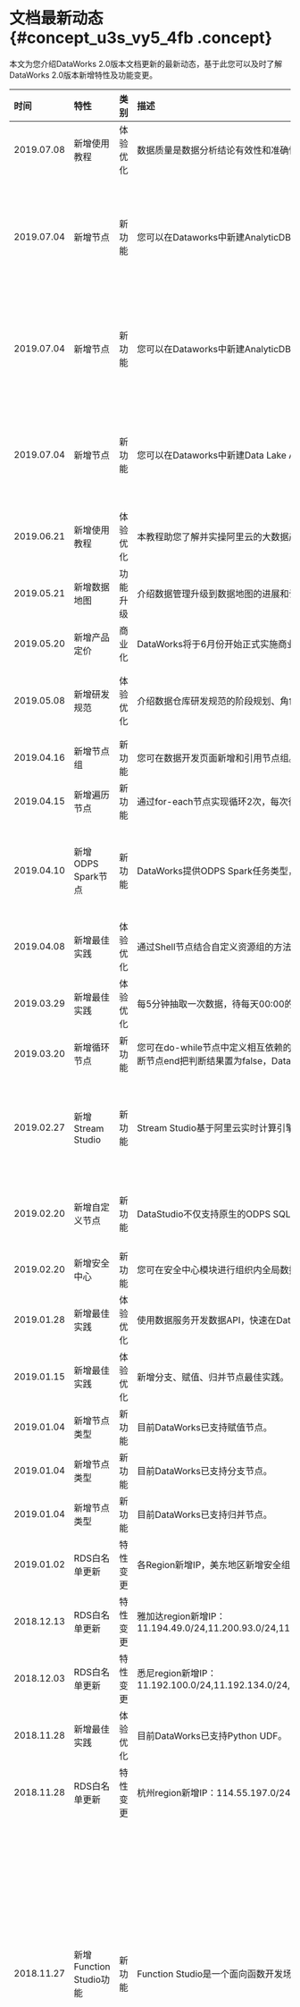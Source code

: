 # 文档最新动态 {#concept_u3s_vy5_4fb .concept}

本文为您介绍DataWorks 2.0版本文档更新的最新动态，基于此您可以及时了解DataWorks 2.0版本新增特性及功能变更。

|时间|特性|类别|描述|适用客户|产品文档|
|:-|:-|:-|:-|:---|:---|
|2019.07.08|新增使用教程|体验优化|数据质量是数据分析结论有效性和准确性的基础。本教程为您介绍如何通过数据质量风险监控，保证数据的完整性、准确性。|所有|[数据质量保障教程](../../../../cn.zh-CN/使用教程/数据质量保障教程/数据质量教程概述.md#)|
|2019.07.04|新增节点|新功能|您可以在Dataworks中新建AnalyticDB for PostgreSQL节点，构建在线ETL数据处理流程。|所有|[AnalyticDB for PostgreSQL节点](../../../../cn.zh-CN/使用指南/数据开发/节点类型/AnalyticDB for PostgreSQL节点.md#)|
|2019.07.04|新增节点|新功能|您可以在Dataworks中新建AnalyticDB for MySQL节点，构建在线ETL数据处理流程。|所有|[AnalyticDB for MySQL节点](../../../../cn.zh-CN/使用指南/数据开发/节点类型/AnalyticDB for MySQL节点.md#)|
|2019.07.04|新增节点|新功能|您可以在Dataworks中新建Data Lake Analytics节点，构建在线ETL数据处理流程。|所有|[Data Lake Analytics节点](../../../../cn.zh-CN/使用指南/数据开发/节点类型/Data Lake Analytics节点.md#)|
|2019.06.21|新增使用教程|体验优化|本教程助您了解并实操阿里云的大数据产品，完成在线运营分析平台的搭建。|所有|[搭建互联网在线运营分析平台教程](../../../../cn.zh-CN/使用教程/搭建互联网在线运营分析平台/业务场景与开发流程.md#)|
|2019.05.21|新增数据地图|功能升级|介绍数据管理升级到数据地图的进展和计划。|所有|[数据地图](../../../../cn.zh-CN/使用指南/数据地图/数据管理升级为数据地图.md#)|
|2019.05.20|新增产品定价|商业化|DataWorks将于6月份开始正式实施商业化，当前计费价格仅供参考，具体日期将另行通知。|所有|[产品定价](../../../../cn.zh-CN/产品定价/计费方式概述.md#)|
|2019.05.08|新增研发规范|体验优化|介绍数据仓库研发规范的阶段规划、角色职责和整体流程。|数据研发者和管理者|[研发规范](../../../../cn.zh-CN/研发规范/数据仓库研发规范概述.md#)|
|2019.04.16|新增节点组|新功能|您可在数据开发页面新增和引用节点组。|所有|[节点组](../../../../cn.zh-CN/使用指南/数据开发/业务流程/节点组.md#)|
|2019.04.15|新增遍历节点|新功能|通过for-each节点实现循环2次，每次循环中把当前的循环次数打印出来的需求。|所有|[遍历节点](../../../../cn.zh-CN/使用指南/数据开发/节点类型/遍历（for-each）节点.md#)|
|2019.04.10|新增ODPS Spark节点|新功能|DataWorks提供ODPS Spark任务类型，您可进行新建和配置。|所有|[ODPS Spark节点](../../../../cn.zh-CN/使用指南/数据开发/节点类型/ODPS Spark节点.md#)|
|2019.04.08|新增最佳实践|体验优化|通过Shell节点结合自定义资源组的方法来实现邮件外发的需求。|所有|[通过Shell节点使用PyODPS实现邮件外发最佳实践](../../../../cn.zh-CN/最佳实践/数据开发/邮件外发最佳实践.md#)|
|2019.03.29|新增最佳实践|体验优化|每5分钟抽取一次数据，待每天00:00的同步任务抽取完成后，对当天共288次同步任务抽取的所有数据进行计算。|所有|[天依赖分钟任务最佳实践](../../../../cn.zh-CN/最佳实践/数据开发/天依赖分钟任务最佳实践.md#)|
|2019.03.20|新增循环节点|新功能|您可在do-while节点中定义相互依赖的任务，任务中包含一个名为end的循环判断节点。Dataworks会不断重复执行这一批任务，直到循环判断节点end把判断结果置为false，Dataworks才会退出整个循环。|所有|[循环（do-while）节点](../../../../cn.zh-CN/使用指南/数据开发/节点类型/循环（do-while）节点.md#)|
|2019.02.27|新增Stream Studio|新功能|Stream Studio基于阿里云实时计算引擎构建，集DAG和SQL两种开发模式为一体，是DataWorks旗下的一站式实时计算开发平台。|所有|[Stream Studio概述](../../../../cn.zh-CN/使用指南/Stream Studio/Stream Studio概述.md#)|
|2019.02.20|新增自定义节点|新功能|DataStudio不仅支持原生的ODPS SQL、Shell等系统节点，也支持自定义节点来满足需求。|项目owner和项目管理员|[自定义节点](../../../../cn.zh-CN/使用指南/数据开发/节点类型/自定义节点/自定义节点概述.md#)|
|2019.02.20|新增安全中心|新功能|您可在安全中心模块进行组织内全局数据表权限的查看、表权限管理、数据表权限申请/审批等操作。|所有|[安全中心](../../../../cn.zh-CN/使用指南/安全中心/安全中心概述.md#)|
|2019.01.28|新增最佳实践|体验优化|使用数据服务开发数据API，快速在DataV中调用API并展现数据分析结果。|所有|[DataWorks数据服务对接DataV最佳实践](../../../../cn.zh-CN/最佳实践/数据开发/DataWorks数据服务对接DataV最佳实践.md#)|
|2019.01.15|新增最佳实践|体验优化|新增分支、赋值、归并节点最佳实践。|所有|[分支节点实现特定时间执行任务](../../../../cn.zh-CN/最佳实践/数据开发/分支节点实现特定时间执行任务.md#)|
|2019.01.04|新增节点类型|新功能|目前DataWorks已支持赋值节点。|所有|[赋值节点](../../../../cn.zh-CN/使用指南/数据开发/节点类型/赋值节点.md#)|
|2019.01.04|新增节点类型|新功能|目前DataWorks已支持分支节点。|所有|[分支节点](../../../../cn.zh-CN/使用指南/数据开发/节点类型/分支节点.md#)|
|2019.01.04|新增节点类型|新功能|目前DataWorks已支持归并节点。|所有|[归并节点](../../../../cn.zh-CN/使用指南/数据开发/节点类型/归并节点.md#)|
|2019.01.02|RDS白名单更新|特性变更|各Region新增IP，美东地区新增安全组。|所有|[添加白名单](../../../../cn.zh-CN/使用指南/数据集成/常见配置/添加白名单.md#)，[添加安全组](../../../../cn.zh-CN/使用指南/数据集成/常见配置/添加安全组.md#)|
|2018.12.13|RDS白名单更新|特性变更|雅加达region新增IP：11.194.49.0/24,11.200.93.0/24,11.200.95.0/24,11.200.97.0/24,100.64.0.0/8,149.129.228.0/24,10.143.32.0/24|所有|[添加白名单](../../../../cn.zh-CN/使用指南/数据集成/常见配置/添加白名单.md#)|
|2018.12.03|RDS白名单更新|特性变更|悉尼region新增IP：11.192.100.0/24,11.192.134.0/24,11.192.135.0/24,11.192.184.0/24,11.192.99.0/24,100.64.0.0/8,47.91.49.0/24,47.91.50.0/24|所有|[添加白名单](../../../../cn.zh-CN/使用指南/数据集成/常见配置/添加白名单.md#)|
|2018.11.28|新增最佳实践|体验优化|目前DataWorks已支持Python UDF。|所有|[使用MaxCompute分析IP来源最佳实践](https://help.aliyun.com/document_detail/98399.html)|
|2018.11.28|RDS白名单更新|特性变更|杭州region新增IP：114.55.197.0/24,11.197.246.0/24,11.197.247.0/24 日本region新增IP：11.199.250.0/24,47.91.27.0/24|所有|[添加白名单](../../../../cn.zh-CN/使用指南/数据集成/常见配置/添加白名单.md#)|
|2018.11.27|新增Function Studio功能|新功能|Function Studio是一个面向函数开发场景的WEB项目代码编辑开发工具。|所有|[Function Studio简介](../../../../cn.zh-CN/使用指南/Function Studio/Function Studio简介.md#)、[Function Studio版本历史](../../../../cn.zh-CN/使用指南/Function Studio/Function Studio版本历史.md#)、[Function Studio快速开始](../../../../cn.zh-CN/使用指南/Function Studio/Function Studio快速开始/新建工程.md#)|
|2018.11.16|支持新类型数据源及读写插件|新功能|支持POLARDB数据源、POLARDB Writer、POLARDB Reader、HybridDB for MySQL数据源、HybridDB for MySQL Writer、HybridDB for MySQL Reader、HybridDB for PostgreSQL数据源、HybridDB for PostgreSQL Writer、HybridDB for PostgreSQL Reader。|所有|[配置POLARDB数据源](../../../../cn.zh-CN/使用指南/数据集成/数据源配置/配置POLARDB数据源.md#)、[配置POLARDB Reader](../../../../cn.zh-CN/使用指南/数据集成/作业配置/配置Reader插件/配置POLARDB Reader.md#)、[配置POLARDB Writer](../../../../cn.zh-CN/使用指南/数据集成/作业配置/配置Writer插件/配置POLARDB Writer.md#)、[配置HybridDB for MySQL数据源](../../../../cn.zh-CN/使用指南/数据集成/数据源配置/配置HybridDB for MySQL数据源.md#)、[配置HybridDB for MySQL Reader](../../../../cn.zh-CN/使用指南/数据集成/作业配置/配置Reader插件/配置HybridDB for MySQL Reader.md#)、[配置HybridDB for MySQL Writer](../../../../cn.zh-CN/使用指南/数据集成/作业配置/配置Writer插件/配置HybridDB for MySQL Writer.md#)、[配置AnalyticDB for PostgreSQL数据源](../../../../cn.zh-CN/使用指南/数据集成/数据源配置/配置AnalyticDB for PostgreSQL数据源.md#)、[配置AnalyticDB for PostgreSQL Reader](../../../../cn.zh-CN/使用指南/数据集成/作业配置/配置Reader插件/配置AnalyticDB for PostgreSQL Reader.md#)、[配置AnalyticDB for PostgreSQL Writer](../../../../cn.zh-CN/使用指南/数据集成/作业配置/配置Writer插件/配置AnalyticDB for PostgreSQL Writer.md#)|
|2018.11.12|支持实时转实例功能|新功能|使用实时转实例功能，您可以在代码编辑完成发布后即时生成实例。|所有|[实时转实例](../../../../cn.zh-CN/使用指南/数据开发/调度配置/实时转实例.md#)|
|2018.10.25|新增批量上云功能|新功能|为您介绍如何批量添加数据源，并将其中的数据采集到云端。|所有|[批量上云](../../../../cn.zh-CN/使用指南/数据集成/批量上云/批量上云.md#)|

